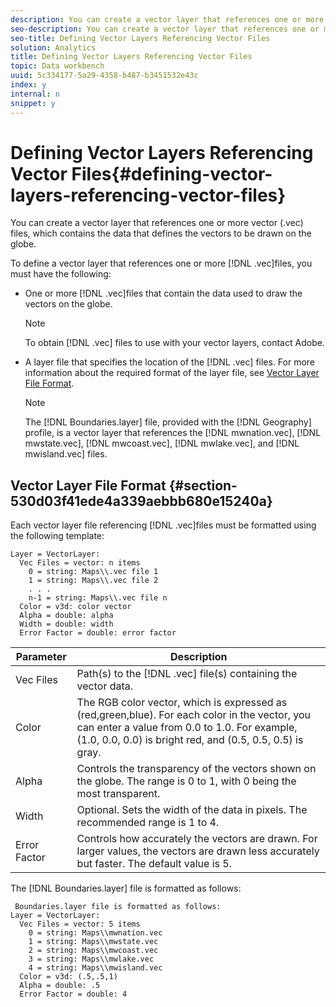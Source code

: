 ```yaml
---
description: You can create a vector layer that references one or more vector (.vec) files, which contains the data that defines the vectors to be drawn on the globe.
seo-description: You can create a vector layer that references one or more vector (.vec) files, which contains the data that defines the vectors to be drawn on the globe.
seo-title: Defining Vector Layers Referencing Vector Files
solution: Analytics
title: Defining Vector Layers Referencing Vector Files
topic: Data workbench
uuid: 5c334177-5a29-4358-b487-b3451532e43c
index: y
internal: n
snippet: y
---
```


# Defining Vector Layers Referencing Vector Files{#defining-vector-layers-referencing-vector-files}

You can create a vector layer that references one or more vector (.vec) files, which contains the data that defines the vectors to be drawn on the globe.

To define a vector layer that references one or more [!DNL .vec]files, you must have the following:

* One or more [!DNL .vec]files that contain the data used to draw the vectors on the globe.

  >[!NOTE]
  >
  >To obtain [!DNL .vec] files to use with your vector layers, contact Adobe.

* A layer file that specifies the location of the [!DNL .vec] files. For more information about the required format of the layer file, see [Vector Layer File Format](../../../../home/c-geo-oview/c-wk-img-lyrs/c-wk-vctr-lyrs/c-def-vctr-files.md#section-530d03f41ede4a339aebbb680e15240a).

  >[!NOTE]
  >
  >The [!DNL Boundaries.layer] file, provided with the [!DNL Geography] profile, is a vector layer that references the [!DNL mwnation.vec], [!DNL mwstate.vec], [!DNL mwcoast.vec], [!DNL mwlake.vec], and [!DNL mwisland.vec] files.

## Vector Layer File Format {#section-530d03f41ede4a339aebbb680e15240a}

Each vector layer file referencing [!DNL .vec]files must be formatted using the following template:

```
Layer = VectorLayer:
  Vec Files = vector: n items
    0 = string: Maps\\.vec file 1
    1 = string: Maps\\.vec file 2
    . . .
    n-1 = string: Maps\\.vec file n
  Color = v3d: color vector
  Alpha = double: alpha
  Width = double: width
  Error Factor = double: error factor
```

|  Parameter  | Description  |
|---|---|
|  Vec Files  |Path(s) to the [!DNL .vec] file(s) containing the vector data.  |
|  Color  | The RGB color vector, which is expressed as (red,green,blue). For each color in the vector, you can enter a value from 0.0 to 1.0. For example, (1.0, 0.0, 0.0) is bright red, and (0.5, 0.5, 0.5) is gray.  |
|  Alpha  | Controls the transparency of the vectors shown on the globe. The range is 0 to 1, with 0 being the most transparent.  |
|  Width  | Optional. Sets the width of the data in pixels. The recommended range is 1 to 4.  |
|  Error Factor  | Controls how accurately the vectors are drawn. For larger values, the vectors are drawn less accurately but faster. The default value is 5.  |

The [!DNL Boundaries.layer] file is formatted as follows:

```
 Boundaries.layer file is formatted as follows:
Layer = VectorLayer:
  Vec Files = vector: 5 items
    0 = string: Maps\\mwnation.vec
    1 = string: Maps\\mwstate.vec
    2 = string: Maps\\mwcoast.vec
    3 = string: Maps\\mwlake.vec
    4 = string: Maps\\mwisland.vec
  Color = v3d: (.5,.5,1)
  Alpha = double: .5
  Error Factor = double: 4
```

